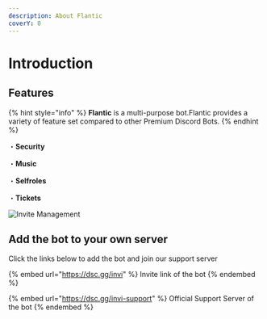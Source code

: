 ```yaml
---
description: About Flantic
coverY: 0
---
```


# Introduction

## Features

{% hint style="info" %}
**Flantic** is a multi-purpose bot.Flantic provides a variety of feature set compared to other Premium Discord Bots.
{% endhint %}

・**Security**

・**Music**

・**Selfroles**

・**Tickets**

![Invite Management](https://i.imgur.com/1ELlK1Z.png)

## Add the bot to your own server

Click the links below to add the bot and join our support server

{% embed url="https://dsc.gg/invi" %}
Invite link of the bot
{% endembed %}

{% embed url="https://dsc.gg/invi-support" %}
Official Support Server of the bot
{% endembed %}
